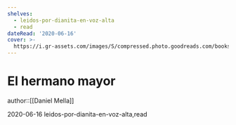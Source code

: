 ```yaml
---
shelves:
  - leidos-por-dianita-en-voz-alta
  - read
dateRead: '2020-06-16'
cover: >-
  https://i.gr-assets.com/images/S/compressed.photo.goodreads.com/books/1599273518l/55234569._SY475_.jpg
---
```

# El hermano mayor

author::[[Daniel Mella]]

2020-06-16
leidos-por-dianita-en-voz-alta,read